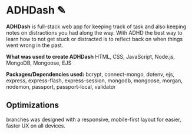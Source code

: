 # ADHDash ✎
**ADHDash** is full-stack web app for keeping track of task and also keeping notes on distractions you had along the way. With ADHD the best way to learn how to not get stuck or distracted is to reflect back on when things went wrong in the past. 



**What was used to create ADHDash** HTML, CSS, JavaScript, Node.js, MongoDB, Mongoose, EJS

**Packages/Dependencies used:**
bcrypt, connect-mongo, dotenv, ejs, express, express-flash, express-session, mongodb, mongoose, morgan, nodemon, passport, passport-local, validator

## Optimizations

branches was designed with a responsive, mobile-first layout for easier, faster UX on all devices.



